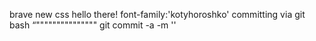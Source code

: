 brave new css
hello there!
font-family:'kotyhoroshko'
committing via git bash
“"""""""""""""""
git commit -a -m ''
